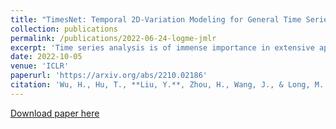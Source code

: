 ```yaml
---
title: "TimesNet: Temporal 2D-Variation Modeling for General Time Series Analysis"
collection: publications
permalink: /publications/2022-06-24-logme-jmlr
excerpt: 'Time series analysis is of immense importance in extensive applications, such as weather forecasting, anomaly detection, and action recognition. This paper focuses on temporal variation modeling, which is the common key problem of extensive analysis tasks. Previous methods attempt to accomplish this directly from the 1D time series, which is extremely challenging due to the intricate temporal patterns. Based on the observation of multi-periodicity in time series, we ravel out the complex temporal variations into the multiple intraperiod- and interperiod-variations. To tackle the limitations of 1D time series in representation capability, we extend the analysis of temporal variations into the 2D space by transforming the 1D time series into a set of 2D tensors based on multiple periods. This transformation can embed the intraperiod- and interperiod-variations into the columns and rows of the 2D tensors respectively, making the 2D-variations to be easily modeled by 2D kernels. Technically, we propose the TimesNet with TimesBlock as a task-general backbone for time series analysis. TimesBlock can discover the multi-periodicity adaptively and extract the complex temporal variations from transformed 2D tensors by a parameter-efficient inception block. Our proposed TimesNet achieves consistent state-of-the-art in five mainstream time series analysis tasks, including short- and long-term forecasting, imputation, classification, and anomaly detection. Code is available at this [repository](https://github.com/thuml/TimesNet).'
date: 2022-10-05
venue: 'ICLR'
paperurl: 'https://arxiv.org/abs/2210.02186'
citation: 'Wu, H., Hu, T., **Liu, Y.**, Zhou, H., Wang, J., & Long, M. (2022). TimesNet: Temporal 2D-Variation Modeling for General Time Series Analysis. arXiv preprint arXiv:2210.02186.'
---
```



[Download paper here](https://arxiv.org/pdf/2210.02186.pdf)
